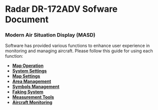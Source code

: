 # Radar DR-172ADV Sofware Document

### Modern Air Situation Display (MASD)

Software has provided various functions to enhance user experience in monitoring and managing aircraft. Please follow this guide for using each function:

- **[Map Operation](FeatureGuide/MapOperationGuide.md)**
- **[System Settings](FeatureGuide/SystemSettingGuide.md)**
- **[Map Settings](FeatureGuide/MapSettingsGuide.md)**
- **[Area Management](FeatureGuide/AreaManagementGuide.md)**
- **[Symbols Management](FeatureGuide/SymbolsManagementGuide.md)**
- **[Faking System](FeatureGuide/FakingGuide.md)**
- **[Measurement Tools](FeatureGuide/MeasurementGuide.md)**
- **[Aircraft Monitoring](FeatureGuide/AircraftMonitoringGuide.md)**